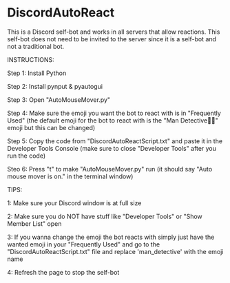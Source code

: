 # DiscordAutoReact
This is a Discord self-bot and works in all servers that allow reactions. This self-bot does not need to be invited to the server since it is a self-bot and not a traditional bot. 

INSTRUCTIONS:

Step 1: Install Python

Step 2: Install pynput & pyautogui

Step 3: Open "AutoMouseMover.py"

Step 4: Make sure the emoji you want the bot to react with is in "Frequently Used" (the default emoji for the bot to react with is the "Man Detective🕵️‍♂️" emoji but this can be changed)

Step 5: Copy the code from "DiscordAutoReactScript.txt" and paste it in the Developer Tools Console (make sure to close "Developer Tools" after you run the code)

Steo 6: Press "t" to make "AutoMouseMover.py" run (it should say "Auto mouse mover is on." in the terminal window)


TIPS:

1: Make sure your Discord window is at full size

2: Make sure you do NOT have stuff like "Developer Tools" or "Show Member List" open

3: If you wanna change the emoji the bot reacts with simply just have the wanted emoji in your "Frequently Used" and go to the "DiscordAutoReactScript.txt" file and replace 'man_detective' with the emoji name

4: Refresh the page to stop the self-bot
